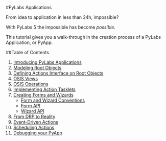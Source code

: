 #PyLabs Applications

From idea to application in less than 24h, impossible?

With PyLabs 5 the impossible has become *possible*.

This tutorial gives you a walk-through in the creation process of a PyLabs Application, or PyApp.


##Table of Contents

1. [Introducing PyLabs Applications](/sampleapp/#/doc/SampleApp)
2. [Modeling Root Objects](/sampleapp/#/doc/Modeling)
3. [Defining Actions Interface on Root Objects](/sampleapp/#/doc/Action)
4. [OSIS Views](/sampleapp/#/doc/OsisViews)
5. [OSIS Operations](/sampleapp/#/doc/OsisOperations)
6. [Implementing Action Tasklets](/sampleapp/#/doc/ActionTasklet)
7. [Creating Forms and Wizards](/sampleapp/#/doc/FormWizardPractical)
    * [Form and Wizard Conventions](/sampleapp/#/doc/FormWizardConventions)
    * [Form API](/sampleapp/#/doc/FormApi)
    * [Wizard API](/sampleapp/#/doc/WizardApi)
8. [From DRP to Reality](/sampleapp/#/doc/Reality)
9. [Event-Driven Actions](/sampleapp/#/doc/EventDrivenActions)
10. [Scheduling Actions](/sampleapp/#/doc/Scheduling)
11. [Debugging your PyApp](/sampleapp/#/doc/PyappDebug)

